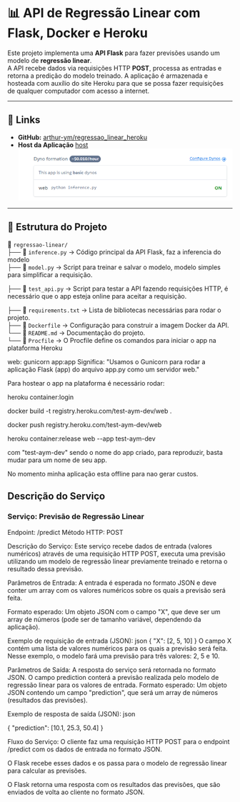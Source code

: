# 📊 API de Regressão Linear com Flask, Docker e Heroku

Este projeto implementa uma **API Flask** para fazer previsões usando um modelo de **regressão linear**.  
A API recebe dados via requisições HTTP **POST**, processa as entradas e retorna a predição do modelo treinado.
A aplicação é armazenada e hosteada com auxílio do site Heroku para que se possa fazer requisições de qualquer computador com acesso a internet.

---

## 🚀 **Links**
- **GitHub:** [arthur-ym/regressao_linear_heroku](https://github.com/arthur-ym/regressao_linear_heroku)  
- **Host da Aplicação** [host](https://test-aym-dev-be5a9d8cc90f.herokuapp.com/predict) 
![alt text](image.png)
---

## 📂 **Estrutura do Projeto**
📁 `regressao-linear/`  
├── 📄 `inference.py` → Código principal da API Flask, faz a inferencia do modelo  
├── 📄 `model.py` → Script para treinar e salvar o modelo, modelo simples para simplificar a requisição.

├── 📄 `test_api.py` → Script para testar a API fazendo requisições HTTP, é necessário que o app esteja online para aceitar a requisição.

├── 📄 `requirements.txt` → Lista de bibliotecas necessárias para rodar o projeto.  
├── 📄 `Dockerfile` → Configuração para construir a imagem Docker da API.  
└── 📄 `README.md` → Documentação do projeto.  
└── 📄 `Procfile` → O Procfile define os comandos para iniciar o app na plataforma Heroku

web: gunicorn app:app
Significa:
"Usamos o Gunicorn para rodar a aplicação Flask (app) do arquivo app.py como um servidor web."

Para hostear o app na plataforma é necessário rodar:

heroku container:login

docker build -t registry.heroku.com/test-aym-dev/web .

docker push registry.heroku.com/test-aym-dev/web

heroku container:release web --app test-aym-dev


com "test-aym-dev" sendo o nome do app criado, para reproduzir, basta mudar para um nome de seu app.

No momento minha aplicação esta offline para nao gerar custos.

## **Descrição do Serviço**

### Serviço: Previsão de Regressão Linear
Endpoint: /predict
Método HTTP: POST

Descrição do Serviço:
Este serviço recebe dados de entrada (valores numéricos) através de uma requisição HTTP POST, executa uma previsão utilizando um modelo de regressão linear previamente treinado e retorna o resultado dessa previsão.

Parâmetros de Entrada:
A entrada é esperada no formato JSON e deve conter um array com os valores numéricos sobre os quais a previsão será feita.

Formato esperado: Um objeto JSON com o campo "X", que deve ser um array de números (pode ser de tamanho variável, dependendo da aplicação).

Exemplo de requisição de entrada (JSON):
json
{
  "X": [2, 5, 10]
}
O campo X contém uma lista de valores numéricos para os quais a previsão será feita. Nesse exemplo, o modelo fará uma previsão para três valores: 2, 5 e 10.

Parâmetros de Saída:
A resposta do serviço será retornada no formato JSON. O campo prediction conterá a previsão realizada pelo modelo de regressão linear para os valores de entrada.
Formato esperado: Um objeto JSON contendo um campo "prediction", que será um array de números (resultados das previsões).

Exemplo de resposta de saída (JSON):
json

{
  "prediction": [10.1, 25.3, 50.4]
}

Fluxo do Serviço:
O cliente faz uma requisição HTTP POST para o endpoint /predict com os dados de entrada no formato JSON.

O Flask recebe esses dados e os passa para o modelo de regressão linear para calcular as previsões.

O Flask retorna uma resposta com os resultados das previsões, que são enviados de volta ao cliente no formato JSON.
